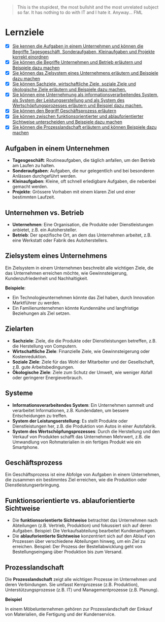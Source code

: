 > This is the stupidest, the most bullshit and the most unrelated subject so far. It has nothing to do with IT and I hate it. Anyway... FML

# Lernziele
- [x] [Sie kennen die Aufgaben in einem Unternehmen und können die Begriffe Tagesgeschäft, Sonderaufgaben, Kleinaufgaben und Projekte korrekt einordnen](#aufgaben-in-einem-unternehmen)
- [x] [Sie können die Begriffe Unternehmen und Betrieb erläutern und Beispiele dazu machen](#unternehmen-vs-betrieb)
- [x] [Sie können das Zielsystem eines Unternehmens erläutern und Beispiele dazu machen](#zielsystem-eines-unternehmens)
- [x] [Sie können Sachziele, wirtschaftliche Ziele, soziale Ziele und ökologische Ziele erläutern und Beispiele dazu machen.](#zielarten)
- [x] [Sie können eine Unternehmung als informationsverarbeitendes System, als System der Leistungserstellung und als System des Wertschöpfungsprozesses erläutern und Beispiel dazu machen.](#systeme)
- [x] [Sie können den Begriff Geschäftsprozess erläutern](#geschäftsprozess)
- [x] [Sie können zwischen funktionsorientierter und ablauforientierter Sichtweise unterscheiden und Beispiele dazu machen](#funktionsorientierte-vs-ablauforientierte-sichtweise)
- [x] [Sie können die Prozesslandschaft erläutern und können Beispiele dazu machen](#prozesslandschaft)

## Aufgaben in einem Unternehmen
- **Tagesgeschäft**: Routineaufgaben, die täglich anfallen, um den Betrieb am Laufen zu halten.
- **Sonderaufgaben**: Aufgaben, die nur gelegentlich und bei besonderen Anlässen durchgeführt werden.
- **Kleinaufgaben**: Kleine, oft schnell erledigbare Aufgaben, die nebenbei gemacht werden.
- **Projekte**: Grössere Vorhaben mit einem klaren Ziel und einer bestimmten Laufzeit.

## Unternehmen vs. Betrieb
- **Unternehmen**: Eine Organisation, die Produkte oder Dienstleistungen anbietet, z.B. ein Autohersteller.
- **Betrieb**: Der spezifische Ort, an dem das Unternehmen arbeitet, z.B. eine Werkstatt oder Fabrik des Autoherstellers.

## Zielsystem eines Unternehmens
Ein Zielsystem in einem Unternehmen beschreibt alle wichtigen Ziele, die das Unternehmen erreichen möchte, wie Gewinnsteigerung, Kundenzufriedenheit und Nachhaltigkeit.

**Beispiele**:
- Ein Technologieunternehmen könnte das Ziel haben, durch Innovation Marktführer zu werden.
- Ein Familienunternehmen könnte Kundennähe und langfristige Beziehungen als Ziel setzen.

## Zielarten
- **Sachziele**: Ziele, die die Produkte oder Dienstleistungen betreffen, z.B. die Herstellung von Computern.
- **Wirtschaftliche Ziele**: Finanzielle Ziele, wie Gewinnsteigerung oder Kostenreduktion.
- **Soziale Ziele**: Ziele für das Wohl der Mitarbeiter und der Gesellschaft, z.B. gute Arbeitsbedingungen.
- **Ökologische Ziele**: Ziele zum Schutz der Umwelt, wie weniger Abfall oder geringerer Energieverbrauch.

## Systeme
- **Informationsverarbeitendes System**: Ein Unternehmen sammelt und verarbeitet Informationen, z.B. Kundendaten, um bessere Entscheidungen zu treffen.
- **System der Leistungserstellung**: Es stellt Produkte oder Dienstleistungen her, z.B. die Produktion von Autos in einer Autofabrik.
- **System des Wertschöpfungsprozesses**: Durch die Herstellung und den Verkauf von Produkten schafft das Unternehmen Mehrwert, z.B. die Umwandlung von Rohmaterialien in ein fertiges Produkt wie ein Smartphone.

## Geschäftsprozess
Ein Geschäftsprozess ist eine Abfolge von Aufgaben in einem Unternehmen, die zusammen ein bestimmtes Ziel erreichen, wie die Produktion oder Dienstleistungserbringung.

## Funktionsorientierte vs. ablauforientierte Sichtweise
- Die **funktionsorientierte Sichtweise** betrachtet das Unternehmen nach Abteilungen (z.B. Vertrieb, Produktion) und fokussiert sich auf deren Aufgaben. Beispiel: Die Verkaufsabteilung bearbeitet Kundenanfragen.
- Die **ablauforientierte Sichtweise** konzentriert sich auf den Ablauf von Prozessen über verschiedene Abteilungen hinweg, um ein Ziel zu erreichen. Beispiel: Der Prozess der Bestellabwicklung geht von Bestellungseingang über Produktion bis zum Versand.

## Prozesslandschaft
Die **Prozesslandschaft** zeigt alle wichtigen Prozesse im Unternehmen und deren Verbindungen.
Sie umfasst Kernprozesse (z.B. Produktion), Unterstützungsprozesse (z.B. IT) und Managementprozesse (z.B. Planung).

**Beispiel**

In einem Möbelunternehmen gehören zur Prozesslandschaft der Einkauf von Materialien, die Fertigung und der Kundenservice. 
